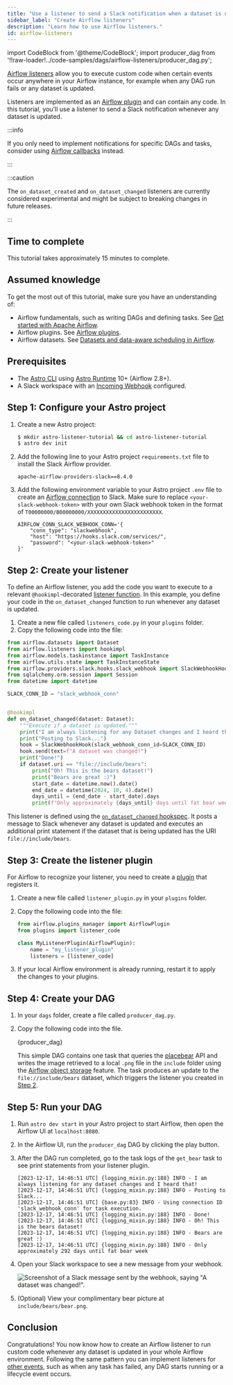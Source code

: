 ```yaml
---
title: "Use a listener to send a Slack notification when a dataset is updated"
sidebar_label: "Create Airflow listeners"
description: "Learn how to use Airflow listeners."
id: airflow-listeners
---
```


import CodeBlock from '@theme/CodeBlock';
import producer_dag from '!!raw-loader!../code-samples/dags/airflow-listeners/producer_dag.py';

[Airflow listeners](https://airflow.apache.org/docs/apache-airflow/stable/administration-and-deployment/listeners.html#listeners) allow you to execute custom code when certain events occur anywhere in your Airflow instance, for example when any DAG run fails or any dataset is updated.

Listeners are implemented as an [Airflow plugin](using-airflow-plugins.md) and can contain any code. In this tutorial, you'll use a listener to send a Slack notification whenever any dataset is updated.

:::info

If you only need to implement notifications for specific DAGs and tasks, consider using [Airflow callbacks](error-notifications-in-airflow.md#airflow-callbacks) instead.

:::

:::caution

The `on_dataset_created` and `on_dataset_changed` listeners are currently considered experimental and might be subject to breaking changes in future releases.

:::

## Time to complete

This tutorial takes approximately 15 minutes to complete.

## Assumed knowledge

To get the most out of this tutorial, make sure you have an understanding of:

- Airflow fundamentals, such as writing DAGs and defining tasks. See [Get started with Apache Airflow](get-started-with-airflow.md).
- Airflow plugins. See [Airflow plugins](using-airflow-plugins.md).
- Airflow datasets. See [Datasets and data-aware scheduling in Airflow](airflow-datasets.md).

## Prerequisites

- The [Astro CLI](https://www.astronomer.io/docs/astro/cli/get-started) using [Astro Runtime](https://www.astronomer.io/docs/astro/runtime-release-notes) 10+ (Airflow 2.8+).
- A Slack workspace with an [Incoming Webhook](https://api.slack.com/messaging/webhooks) configured.

## Step 1: Configure your Astro project

1. Create a new Astro project:

    ```sh
    $ mkdir astro-listener-tutorial && cd astro-listener-tutorial
    $ astro dev init
    ```

2. Add the following line to your Astro project `requirements.txt` file to install the Slack Airflow provider.

    ```text
    apache-airflow-providers-slack==8.4.0
    ```

3. Add the following environment variable to your Astro project `.env` file to create an [Airflow connection](connections.md) to Slack. Make sure to replace `<your-slack-webhook-token>` with your own Slack webhook token in the format of `T00000000/B00000000/XXXXXXXXXXXXXXXXXXXXXXXX`.

    ```text
    AIRFLOW_CONN_SLACK_WEBHOOK_CONN='{
        "conn_type": "slackwebhook",
        "host": "https://hooks.slack.com/services/",
        "password": "<your-slack-webhook-token>"
    }'
    ```

## Step 2: Create your listener

To define an Airflow listener, you add the code you want to execute to a relevant `@hookimpl`-decorated [listener function](https://github.com/apache/airflow/tree/main/airflow/listeners/spec). In this example, you define your code in the `on_dataset_changed` function to run whenever any dataset is updated.

1. Create a new file called `listeners_code.py` in your `plugins` folder.
2. Copy the following code into the file:

```python
from airflow.datasets import Dataset
from airflow.listeners import hookimpl
from airflow.models.taskinstance import TaskInstance
from airflow.utils.state import TaskInstanceState
from airflow.providers.slack.hooks.slack_webhook import SlackWebhookHook
from sqlalchemy.orm.session import Session
from datetime import datetime

SLACK_CONN_ID = "slack_webhook_conn"


@hookimpl
def on_dataset_changed(dataset: Dataset):
    """Execute if a dataset is updated."""
    print("I am always listening for any Dataset changes and I heard that!")
    print("Posting to Slack...")
    hook = SlackWebhookHook(slack_webhook_conn_id=SLACK_CONN_ID)
    hook.send(text=f"A dataset was changed!")
    print("Done!")
    if dataset.uri == "file://include/bears":
        print("Oh! This is the bears dataset!")
        print("Bears are great :)")
        start_date = datetime.now().date()
        end_date = datetime(2024, 10, 4).date()
        days_until = (end_date - start_date).days
        print(f"Only approximately {days_until} days until fat bear week!")
```

This listener is defined using the [`on_dataset_changed` hookspec](https://github.com/apache/airflow/blob/main/airflow/listeners/spec/dataset.py). It posts a message to Slack whenever any dataset is updated and executes an additional print statement if the dataset that is being updated has the URI `file://include/bears`.


## Step 3: Create the listener plugin

For Airflow to recognize your listener, you need to create a [plugin](using-airflow-plugins.md) that registers it.

1. Create a new file called `listener_plugin.py` in your `plugins` folder.
2. Copy the following code into the file:

    ```python
    from airflow.plugins_manager import AirflowPlugin
    from plugins import listener_code

    class MyListenerPlugin(AirflowPlugin):
        name = "my_listener_plugin"
        listeners = [listener_code]
    ```

3. If your local Airflow environment is already running, restart it to apply the changes to your plugins.

## Step 4: Create your DAG

1. In your `dags` folder, create a file called `producer_dag.py`.

2. Copy the following code into the file.

    <CodeBlock language="python">{producer_dag}</CodeBlock>

    This simple DAG contains one task that queries the [placebear](https://placebear.com/) API and writes the image retrieved to a local `.png` file in the `include` folder using the [Airflow object storage](airflow-object-storage-tutorial.md) feature.
    The task produces an update to the `file://include/bears` dataset, which triggers the listener you created in [Step 2](#step-2-create-your-listener).

## Step 5: Run your DAG

1. Run `astro dev start` in your Astro project to start Airflow, then open the Airflow UI at `localhost:8080`.

2. In the Airflow UI, run the `producer_dag` DAG by clicking the play button.

3. After the DAG run completed, go to the task logs of the `get_bear` task to see print statements from your listener plugin.

    ```text
    [2023-12-17, 14:46:51 UTC] {logging_mixin.py:188} INFO - I am always listening for any dataset changes and I heard that!
    [2023-12-17, 14:46:51 UTC] {logging_mixin.py:188} INFO - Posting to Slack...
    [2023-12-17, 14:46:51 UTC] {base.py:83} INFO - Using connection ID 'slack_webhook_conn' for task execution.
    [2023-12-17, 14:46:51 UTC] {logging_mixin.py:188} INFO - Done!
    [2023-12-17, 14:46:51 UTC] {logging_mixin.py:188} INFO - Oh! This is the bears dataset!
    [2023-12-17, 14:46:51 UTC] {logging_mixin.py:188} INFO - Bears are great :)
    [2023-12-17, 14:46:51 UTC] {logging_mixin.py:188} INFO - Only approximately 292 days until fat bear week
    ```

4. Open your Slack workspace to see a new message from your webhook.

    ![Screenshot of a Slack message sent by the webhook, saying "A dataset was changed!".](/img/tutorials/airflow-listeners_slack_message.png)

5. (Optional) View your complimentary bear picture at `include/bears/bear.png`.

## Conclusion

Congratulations! You now know how to create an Airflow listener to run custom code whenever any dataset is updated in your whole Airflow environment. Following the same pattern you can implement listeners for [other events](https://airflow.apache.org/docs/apache-airflow/stable/administration-and-deployment/listeners.html#listeners), such as when any task has failed, any DAG starts running or a lifecycle event occurs.

